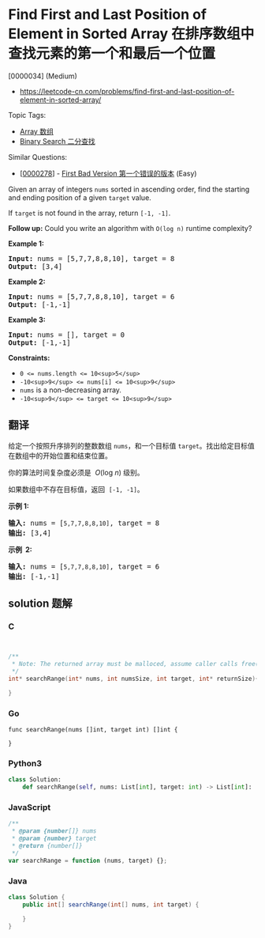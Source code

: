 # Find First and Last Position of Element in Sorted Array 在排序数组中查找元素的第一个和最后一个位置

[0000034] (Medium)

- https://leetcode-cn.com/problems/find-first-and-last-position-of-element-in-sorted-array/

Topic Tags:

- [Array 数组](https://leetcode-cn.com/tag/array/)
- [Binary Search 二分查找](https://leetcode-cn.com/tag/binary-search/)

Similar Questions:

- [[0000278](https://leetcode-cn.com/problems/first-bad-version/)] - [First Bad Version 第一个错误的版本](./0000278.first-bad-version.md) (Easy)

Given an array of integers `nums` sorted in ascending order, find the starting and ending position of a given `target` value.

If `target` is not found in the array, return `[-1, -1]`.

**Follow up:** Could you write an algorithm with `O(log n)` runtime complexity?

**Example 1:**

<pre><strong>Input:</strong> nums = [5,7,7,8,8,10], target = 8
<strong>Output:</strong> [3,4]
</pre>

**Example 2:**

<pre><strong>Input:</strong> nums = [5,7,7,8,8,10], target = 6
<strong>Output:</strong> [-1,-1]
</pre>

**Example 3:**

<pre><strong>Input:</strong> nums = [], target = 0
<strong>Output:</strong> [-1,-1]
</pre>

**Constraints:**

- `0 <= nums.length <= 10<sup>5</sup>`
- `-10<sup>9</sup> <= nums[i] <= 10<sup>9</sup>`
- `nums` is a non-decreasing array.
- `-10<sup>9</sup> <= target <= 10<sup>9</sup>`

## 翻译

给定一个按照升序排列的整数数组 `nums`，和一个目标值 `target`。找出给定目标值在数组中的开始位置和结束位置。

你的算法时间复杂度必须是  *O*(log _n_) 级别。

如果数组中不存在目标值，返回  `[-1, -1]`。

**示例 1:**

<pre><strong>输入:</strong> nums = [<code>5,7,7,8,8,10]</code>, target = 8
<strong>输出:</strong> [3,4]</pre>

**示例  2:**

<pre><strong>输入:</strong> nums = [<code>5,7,7,8,8,10]</code>, target = 6
<strong>输出:</strong> [-1,-1]</pre>

## solution 题解

### C

```c


/**
 * Note: The returned array must be malloced, assume caller calls free().
 */
int* searchRange(int* nums, int numsSize, int target, int* returnSize){

}
```

### Go

```golang
func searchRange(nums []int, target int) []int {

}
```

### Python3

```python
class Solution:
    def searchRange(self, nums: List[int], target: int) -> List[int]:
```

### JavaScript

```javascript
/**
 * @param {number[]} nums
 * @param {number} target
 * @return {number[]}
 */
var searchRange = function (nums, target) {};
```

### Java

```java
class Solution {
    public int[] searchRange(int[] nums, int target) {

    }
}
```
